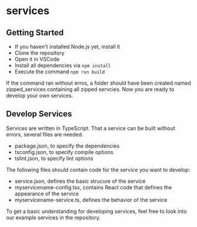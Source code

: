 # services

## Getting Started
- If you haven't installed Node.js yet, install it
- Clone the repository
- Open it in VSCode
- Install all dependencies via `npm install`
- Execute the command `npm run build`

If the command ran without erros, a folder should have been created named zipped_services containing all zipped servcies. Now you are ready to develop your own services.

## Develop Services
Services are written in TypeScript.
That a service can be built without errors, several files are needed.
- package.json, to specify the dependencies
- tsconfig.json, to specify compile options
- tslint.json, to specify lint options

The following files should contain code for the service you want to develop:
- service.json, defines the basic strucure of the service
- myservicename-config.tsx, contains React code that defines the appearance of the service
- myservicename-service.ts, defines the behavior of the service

To get a basic understanding for developing services, feel free to look into our example services in the repository. 
